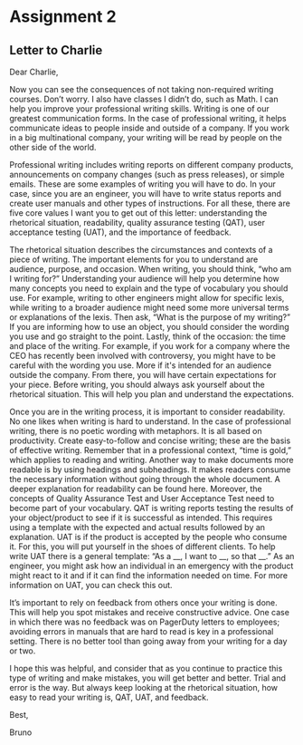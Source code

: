# Assignment 2
## Letter to Charlie 

Dear Charlie,

  Now you can see the consequences of not taking non-required writing courses. Don’t worry. I also have classes I didn’t do, such as Math. I can help you improve your professional writing skills. Writing is one of our greatest communication forms. In the case of professional writing, it helps communicate ideas to people inside and outside of a company. If you work in a big multinational company, your writing will be read by people on the other side of the world.
  
  Professional writing includes writing reports on different company products, announcements on company changes (such as press releases), or simple emails. These are some examples of writing you will have to do. In your case, since you are an engineer, you will have to write status reports and create user manuals and other types of instructions. For all these, there are five core values I want you to get out of this letter: understanding the rhetorical situation, readability, quality assurance testing (QAT), user acceptance testing (UAT), and the importance of feedback.
  
  The rhetorical situation describes the circumstances and contexts of a piece of writing. The important elements for you to understand are audience, purpose, and occasion. When writing, you should think, “who am I writing for?” Understanding your audience will help you determine how many concepts you need to explain and the type of vocabulary you should use. For example, writing to other engineers might allow for specific lexis, while writing to a broader audience might need some more universal terms or explanations of the lexis. Then ask, “What is the purpose of my writing?” If you are informing how to use an object, you should consider the wording you use and go straight to the point. Lastly, think of the occasion: the time and place of the writing. For example, if you work for a company where the CEO has recently been involved with controversy, you might have to be careful with the wording you use. More if it's intended for an audience outside the company. From there, you will have certain expectations for your piece. Before writing, you should always ask yourself about the rhetorical situation. This will help you plan and understand the expectations.
  
  Once you are in the writing process, it is important to consider readability. No one likes when writing is hard to understand. In the case of professional writing, there is no poetic wording with metaphors. It is all based on productivity. Create easy-to-follow and concise writing; these are the basis of effective writing. Remember that in a professional context, “time is gold,” which applies to reading and writing. Another way to make documents more readable is by using headings and subheadings. It makes readers consume the necessary information without going through the whole document. A deeper explanation for readability can be found here.
Moreover, the concepts of Quality Assurance Test and User Acceptance Test need to become part of your vocabulary. QAT is writing reports testing the results of your object/product to see if it is successful as intended. This requires using a template with the expected and actual results followed by an explanation. UAT is if the product is accepted by the people who consume it.  For this, you will put yourself in the shoes of different clients. To help write UAT there is a general template: “As a __, I want to __, so that __.” As an engineer, you might ask how an individual in an emergency with the product might react to it and if it can find the information needed on time. For more information on UAT, you can check this out.

  It’s important to rely on feedback from others once your writing is done. This will help you spot mistakes and receive constructive advice. One case in which there was no feedback was on PagerDuty letters to employees; avoiding errors in manuals that are hard to read is key in a professional setting. There is no better tool than going away from your writing for a day or two. 
  
  I hope this was helpful, and consider that as you continue to practice this type of writing and make mistakes, you will get better and better. Trial and error is the way. But always keep looking at the rhetorical situation, how easy to read your writing is, QAT, UAT, and feedback. 
  
  Best,
  
  Bruno
